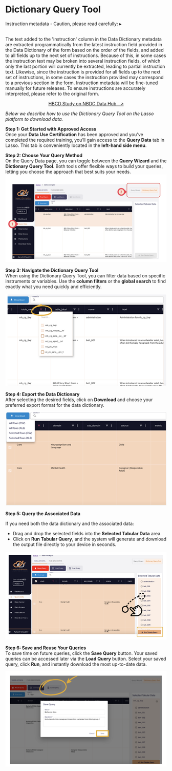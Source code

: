 # Dictionary Query Tool
<p>
<div id="instruction-metadata-caution" class="warning-banner" onclick="toggleCollapse(this)">
  <span class="emoji"><i class="fas fa-exclamation-triangle"></i></span>
  <span class="text">Instruction metadata - Caution, please read carefully:</span>
  <span class="arrow">▸</span>
</div>
<div class="collapsible-content">
<br>
<p>The text added to the 'instruction' column in the Data Dictionary metadata are extracted programmatically from the latest instruction field provided in the Data Dictionary of the form based on the order of the fields, and added to all fields up to the next set of instructions. Because of this, in some cases the instruction text may be broken into several instruction fields, of which only the last portion will currently be extracted, leading to partial instruction text. Likewise, since the instruction is provided for all fields up to the next set of instructions, in some cases the instruction provided may correspond to a previous section in the form. Instruction metadata will be fine-tuned manually for future releases. To ensure instructions are accurately interpreted, please refer to the original form.</p> 
</div>
</p>

<p style="text-align: center;">
  <a class="button-link" href="https://nbdc-splash-beta.lassoinformatics.com/hbcd-study">HBCD Study on NBDC Data Hub &nbsp; ↗️</a>
</p>


*Below we describe how to use the Dictionary Query Tool on the Lasso platform to download data.*

**Step 1: Get Started with Approved Access**  
Once your **Data Use Certification** has been approved and you’ve completed the required training, you’ll gain access to the **Query Data** tab in Lasso. This tab is conveniently located in the **left-hand side menu**.

**Step 2: Choose Your Query Method**  
On the Query Data page, you can toggle between the **Query Wizard** and the **Dictionary Query Tool**. Both tools offer flexible ways to build your queries, letting you choose the approach that best suits your needs.
![](images/query1.png)

**Step 3: Navigate the Dictionary Query Tool**  
When using the Dictionary Query Tool, you can filter data based on specific instruments or variables. Use the **column filters** or the **global search** to find exactly what you need quickly and efficiently.

![](images/query2.png)

**Step 4: Export the Data Dictionary**  
After selecting the desired fields, click on **Download** and choose your preferred export format for the data dictionary.

![](images/query3.png)

**Step 5: Query the Associated Data**

If you need both the data dictionary and the associated data:

* Drag and drop the selected fields into the **Selected Tabular Data** area.  
* Click on **Run Tabular Query**, and the system will generate and download the output file directly to your device in seconds.

![](images/query4.png)

**Step 6: Save and Reuse Your Queries**  
To save time on future queries, click the **Save Query** button. Your saved queries can be accessed later via the **Load Query** button. Select your saved query, click **Run**, and instantly download the most up-to-date data.

![](images/query5.png)
